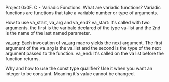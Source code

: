 Project 0x0F. C - Variadic Functions.
What are variadic functions?
Variadic functions are functions that take a variable number or type of
arguments.

How to use va_start, va_arg and va_end?
va_start: It's called with two arguments. the first is the varibale declared of
the type va-list and the 2nd is the name of the last named parameter.

va_arg:
Each invocation of va_arg macro yields the next argument.
The first argument of the va_arg is the va_list and the second is the type of
the next argument passed to the function.
va_end: It's called on the va list before the function returns.

Why and how to use the const type qualifier?
Use it when you want an integer to be constant. Meaning it's value cannot be
changed. 